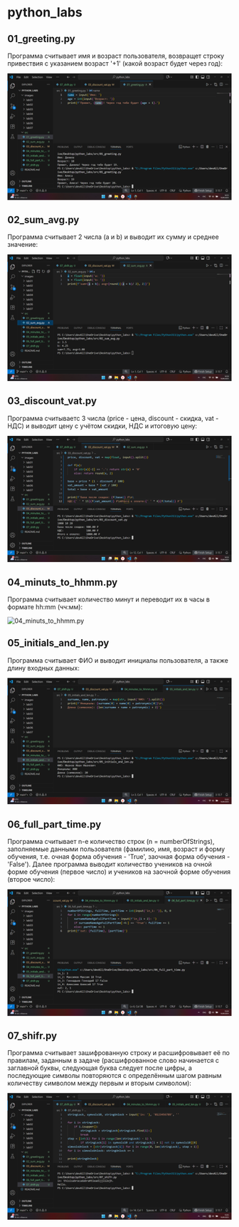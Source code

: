 # python_labs

## 01_greeting.py

Программа считывает имя и возраст пользователя, возвращет строку привествия с указанием возраст '+1' (какой возраст будет через год):

![01_greeting.py](images/lab01/01_greeting.png)

## 02_sum_avg.py

Программа считывает 2 числа (a и b) и выводит их сумму и среднее значение:

![02_sum_avg.py](images/lab02/02_sum_avg.png)

## 03_discount_vat.py

Программа считываетс 3 числа (price - цена, discount - скидка, vat - НДС) и выводит цену с учётом скидки, НДС и итоговую цену:

![03_discount_vat.py](images/lab03/03_discount_vat.png)

## 04_minuts_to_hhmm.py

Программа считывает количество минут и переводит их в часы в формате hh:mm (чч:мм):

![04_minuts_to_hhmm.py](images/lab04/04_minuts_to_hhmm.png)

## 05_initials_and_len.py

Программа считывает ФИО и выводит инициалы пользователя, а также длину входных данных:

![05_initials_and_len.py](images/lab05/05_initials_and_len.png)

## 06_full_part_time.py

Программа считывает n-е количество строк (n = numberOfStrings), заполняемые данными пользователя (фамилию, имя, возраст и форму обучения, т.е. очная форма обучения - 'True', заочная форма обучения - 'False'). Далее программа выводит количество учеников на очной форме обучения (первое число) и учеников на заочной форме обучения (второе число):

![06_full_part_time.py](images/lab06/06_full_part_time.png)

## 07_shifr.py

Программа считывает зашифрованную строку и расшифровывает её по правилам, заданным в задаче (расшифрованное слово начинается с заглавной буквы, следующая буква следует после цифры, а последующие символы повторяются с определённым шагом равным количеству символом между первым и вторым символом): 

![07_shifr.py](images/lab07/07_shifr.png)
